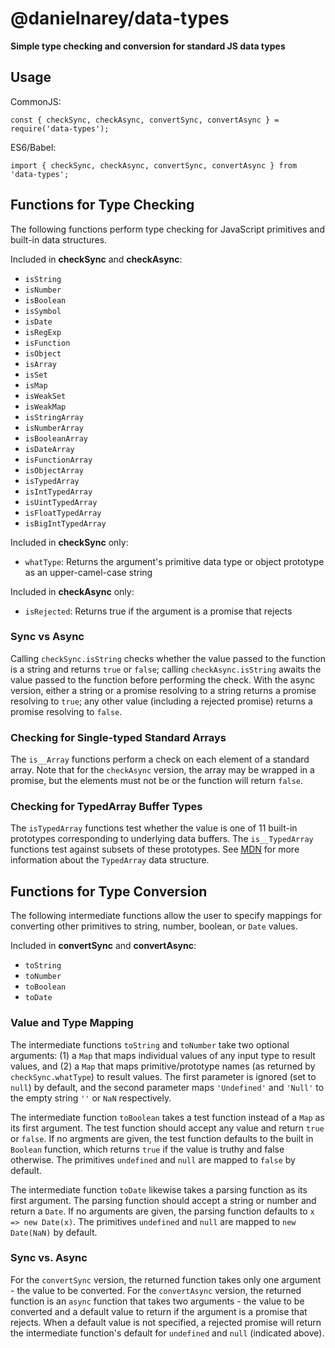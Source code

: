 # @danielnarey/data-types

**Simple type checking and conversion for standard JS data types**

## Usage

CommonJS: 
```
const { checkSync, checkAsync, convertSync, convertAsync } = require('data-types');
```

ES6/Babel:
```
import { checkSync, checkAsync, convertSync, convertAsync } from 'data-types';
```

## Functions for Type Checking

The following functions perform type checking for JavaScript primitives and built-in data structures. 

Included in **checkSync** and **checkAsync**:
- `isString`
- `isNumber`
- `isBoolean`
- `isSymbol`
- `isDate`
- `isRegExp`
- `isFunction`
- `isObject`
- `isArray`
- `isSet`
- `isMap`
- `isWeakSet`
- `isWeakMap`
- `isStringArray`
- `isNumberArray`
- `isBooleanArray`
- `isDateArray`
- `isFunctionArray`
- `isObjectArray`
- `isTypedArray`
- `isIntTypedArray`
- `isUintTypedArray`
- `isFloatTypedArray`
- `isBigIntTypedArray`

Included in **checkSync** only:
- `whatType`: Returns the argument's primitive data type or object prototype as an upper-camel-case string

Included in **checkAsync** only:
- `isRejected`: Returns true if the argument is a promise that rejects

### Sync vs Async

Calling `checkSync.isString` checks whether the value passed to the function is a string and returns `true` or `false`; calling `checkAsync.isString` awaits the value passed to the function before performing the check. With the async version, either a string or a promise resolving to a string returns a promise resolving to `true`; any other value (including a rejected promise) returns a promise resolving to `false`. 

### Checking for Single-typed Standard Arrays
The `is__Array` functions perform a check on each element of a standard array. Note that for the `checkAsync` version, the array may be wrapped in a promise, but the elements must not be or the function will return `false`. 

### Checking for TypedArray Buffer Types
The `isTypedArray` functions test whether the value is one of 11 built-in prototypes corresponding to underlying data buffers. The `is__TypedArray` functions test against subsets of these prototypes. See [MDN](https://developer.mozilla.org/en-US/docs/Web/JavaScript/Reference/Global_Objects/TypedArray) for more information about the `TypedArray` data structure.

## Functions for Type Conversion

The following intermediate functions allow the user to specify mappings for converting other primitives to string, number, boolean, or `Date` values. 

Included in **convertSync** and **convertAsync**:
- `toString`
- `toNumber`
- `toBoolean`
- `toDate`

### Value and Type Mapping

The intermediate functions `toString` and `toNumber` take two optional arguments: (1) a `Map` that maps individual values of any input type to result values, and (2) a `Map` that maps primitive/prototype names (as returned by `checkSync.whatType`) to result values. The first parameter is ignored (set to `null`) by default, and the second parameter maps `'Undefined'` and `'Null'` to the empty string `''` or `NaN` respectively. 

The intermediate function `toBoolean` takes a test function instead of a `Map` as its first argument. The test function should accept any value and return `true` or `false`. If no argments are given, the test function defaults to the built in `Boolean` function, which returns `true` if the value is truthy and false otherwise. The primitives `undefined` and `null` are mapped to `false` by default. 

The intermediate function `toDate` likewise takes a parsing function as its first argument. The parsing function should accept a string or number and return a `Date`. If no arguments are given, the parsing function defaults to `x => new Date(x)`. The primitives `undefined` and `null` are mapped to `new Date(NaN)` by default.

### Sync vs. Async

For the `convertSync` version, the returned function takes only one argument - the value to be converted. For the `convertAsync` version, the returned function is an `async` function that takes two arguments - the value to be converted and a default value to return if the argument is a promise that rejects. When a default value is not specified, a rejected promise will return the intermediate function's default for `undefined` and `null` (indicated above).
